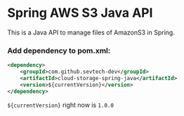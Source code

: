 # Spring AWS S3 Java API

This is a Java API to manage files of AmazonS3 in Spring. 

### Add dependency to pom.xml:

```xml
<dependency>
	<groupId>com.github.sevtech-dev</groupId>
	<artifactId>cloud-storage-spring-java</artifactId>
	<version>${currentVersion}</version>
</dependency>
```

```${currentVersion}``` right now is ```1.0.0```
